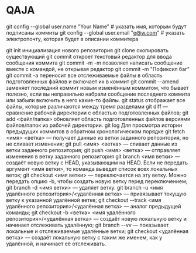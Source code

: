 # QAJA
git config --global user.name "Your Name" # указать имя, которым будут подписаны коммиты
git config --global user.email "e@w.com"  # указать электропочту, которая будет в описании коммитера



git init  инициализация нового репозитория
git clone   скопировать существующий
git commit  откроет текстовый редактор для ввода сообщения коммита
git commit -m  -m позволяет написать сообщение вместе с командой, не открывая редактор git commit -m "Пофиксил баг"
git commit -a переносит все отслеживаемые файлы в область подготовленных файлов и включает их в коммит
git commit --amend  заменяет последний коммит новым изменённым коммитом, что бывает полезно, если вы неправильно набрали сообщение последнего коммита или забыли включить в него какие-то файлы.
git status   отображает все файлы, которые различаются между тремя разделами
git diff — сравнение рабочей директории с областью подготовленных файлов;
git add <файл/папка> обновляет область подготовленных файлов версиями файлов/папок из рабочей директории.
git log Для просмотра истории предыдущих коммитов в обратном хронологическом порядке
git fetch <имя> <ветка> — получает данные из ветки заданного репозитория, но не сливает изменения;
git pull <имя> <ветка> — сливает данные из ветки заданного репозитория;
git push <имя> <ветка> — отправляет изменения в ветку заданного репозитория
git branch <имя ветки> — создаёт новую ветку с HEAD, указывающим на HEAD. Если не передать аргумент <имя ветки>, то команда выведет список всех локальных веток;
git checkout <имя ветки> — переключается на эту ветку. Можно передать опцию -b, чтобы создать новую ветку перед переключением;
git branch -d <имя ветки> — удаляет ветку.
git branch -u <имя удалённого репозитория>/<удалённая ветка> — привязывает текущую ветку к указанной удалённой ветке;
git checkout --track <имя удалённого репозитория>/<удалённая ветка> — аналог предыдущей команды;
git checkout -b <ветка> <имя удалённого репозитория>/<удалённая ветка> — создаёт новую локальную ветку и начинает отслеживать удалённую;
git branch --vv — показывает локальные и отслеживаемые удалённые ветки;
git checkout <удалённая ветка> — создаёт локальную ветку с таким же именем, как у удалённой, и начинает её отслеживать.
